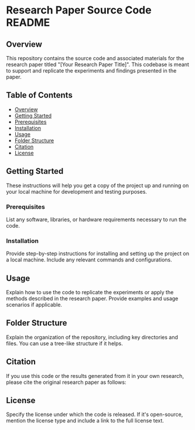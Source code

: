 # Research Paper Source Code README

## Overview
This repository contains the source code and associated materials for the research paper titled "[Your Research Paper Title]". This codebase is meant to support and replicate the experiments and findings presented in the paper.

## Table of Contents
- [Overview](#overview)
- [Getting Started](#getting-started)
- [Prerequisites](#prerequisites)
- [Installation](#installation)
- [Usage](#usage)
- [Folder Structure](#folder-structure)
- [Citation](#citation)
- [License](#license)
<!-- - [Contact](#contact) -->

## Getting Started
These instructions will help you get a copy of the project up and running on your local machine for development and testing purposes.

### Prerequisites
List any software, libraries, or hardware requirements necessary to run the code.

### Installation
Provide step-by-step instructions for installing and setting up the project on a local machine. Include any relevant commands and configurations.

## Usage
Explain how to use the code to replicate the experiments or apply the methods described in the research paper. Provide examples and usage scenarios if applicable.

## Folder Structure
Explain the organization of the repository, including key directories and files. You can use a tree-like structure if it helps.

## Citation
If you use this code or the results generated from it in your own research, please cite the original research paper as follows:


## License
Specify the license under which the code is released. If it's open-source, mention the license type and include a link to the full license text.

<!-- ## Contact
Provide contact information for the author(s) or maintainers of the code in case users have questions or need assistance. -->

